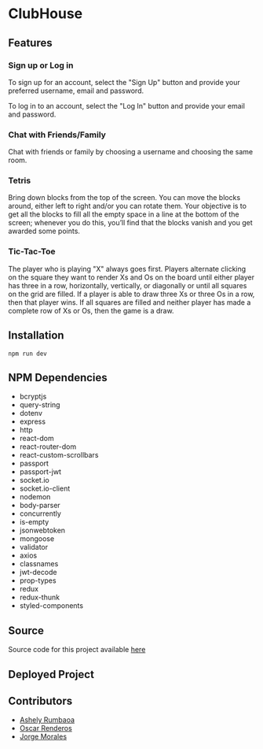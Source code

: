 # ClubHouse

## Features

### Sign up or Log in

To sign up for an account, select the "Sign Up" button and provide your preferred username, email and password.

To log in to an account, select the "Log In" button and provide your email and password.

### Chat with Friends/Family
Chat with friends or family by choosing a username and choosing the same room.

### Tetris

Bring down blocks from the top of the screen. You can move the blocks around, either left to right and/or you can rotate them. Your objective is to get all the blocks to fill all the empty space in a line at the bottom of the screen; whenever you do this, you’ll find that the blocks vanish and you get awarded some points.

### Tic-Tac-Toe

The player who is playing "X" always goes first. Players alternate clicking on the square they want to render Xs and Os on the board until either player has three in a row, horizontally, vertically, or diagonally or until all squares on the grid are filled. If a player is able to draw three Xs or three Os in a row, then that player wins. If all squares are filled and neither player has made a complete row of Xs or Os, then the game is a draw.

## Installation

```npm run dev```

## NPM Dependencies

- bcryptjs
- query-string
- dotenv
- express
- http
- react-dom
- react-router-dom
- react-custom-scrollbars
- passport
- passport-jwt
- socket.io
- socket.io-client
- nodemon
- body-parser
- concurrently
- is-empty
- jsonwebtoken
- mongoose
- validator
- axios
- classnames
- jwt-decode
- prop-types
- redux
- redux-thunk
- styled-components


## Source

Source code for this project available [here](https://github.com/AshelyNicole/ReactProject3)

## Deployed Project

## Contributors

-  [Ashely Rumbaoa](https://github.com/AshelyNicole)
-  [Oscar Renderos](https://github.com/orenderos)
-  [Jorge Morales](https://github.com/jmorales113)
